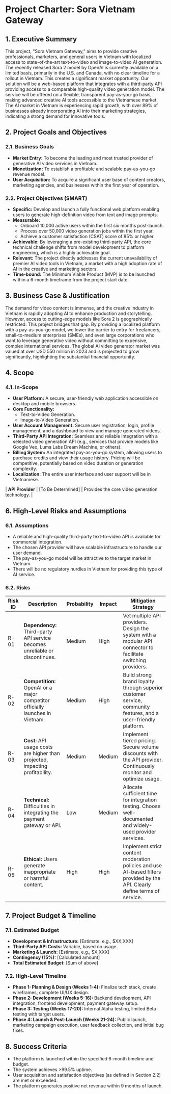 # Project Charter: Sora Vietnam Gateway

## 1. Executive Summary

This project, "Sora Vietnam Gateway," aims to provide creative professionals, marketers, and general users in Vietnam with localized access to state-of-the-art text-to-video and image-to-video AI generation. The recently released Sora 2 model by OpenAI is currently available on a limited basis, primarily in the U.S. and Canada, with no clear timeline for a rollout in Vietnam. This creates a significant market opportunity. Our solution will be a web-based platform that integrates with a third-party API providing access to a comparable high-quality video generation model. The service will be offered on a flexible, transparent pay-as-you-go basis, making advanced creative AI tools accessible to the Vietnamese market. The AI market in Vietnam is experiencing rapid growth, with over 89% of businesses already incorporating AI into their marketing strategies, indicating a strong demand for innovative tools.

## 2. Project Goals and Objectives

### 2.1. Business Goals

- **Market Entry:** To become the leading and most trusted provider of generative AI video services in Vietnam.
- **Monetization:** To establish a profitable and scalable pay-as-you-go revenue model.
- **User Acquisition:** To acquire a significant user base of content creators, marketing agencies, and businesses within the first year of operation.

### 2.2. Project Objectives (SMART)

- **Specific:** Develop and launch a fully functional web platform enabling users to generate high-definition video from text and image prompts.
- **Measurable:**
  - Onboard 10,000 active users within the first six months post-launch.
  - Process over 50,000 video generation jobs within the first year.
  - Achieve a customer satisfaction (CSAT) score of 85% or higher.
- **Achievable:** By leveraging a pre-existing third-party API, the core technical challenge shifts from model development to platform engineering, which is a highly achievable goal.
- **Relevant:** The project directly addresses the current unavailability of premier AI video tools in Vietnam, a market with a high adoption rate of AI in the creative and marketing sectors.
- **Time-bound:** The Minimum Viable Product (MVP) is to be launched within a 6-month timeframe from the project start date.

## 3. Business Case & Justification

The demand for video content is immense, and the creative industry in Vietnam is rapidly adopting AI to enhance production and storytelling. However, access to cutting-edge models like Sora 2 is geographically restricted. This project bridges that gap. By providing a localized platform with a pay-as-you-go model, we lower the barrier to entry for freelancers, small-to-medium enterprises (SMEs), and even large corporations who want to leverage generative video without committing to expensive, complex international services. The global AI video generator market was valued at over USD 550 million in 2023 and is projected to grow significantly, highlighting the substantial financial opportunity.

## 4. Scope

### 4.1. In-Scope

- **User Platform:** A secure, user-friendly web application accessible on desktop and mobile browsers.
- **Core Functionality:**
  - Text-to-Video Generation.
  - Image-to-Video Generation.
- **User Account Management:** Secure user registration, login, profile management, and a dashboard to view and manage generated videos.
- **Third-Party API Integration:** Seamless and reliable integration with a selected video generation API (e.g., services that provide models like Google Veo, Luma Labs Dream Machine, or others).
- **Billing System:** An integrated pay-as-you-go system, allowing users to purchase credits and view their usage history. Pricing will be competitive, potentially based on video duration or generation complexity.
- **Localization:** The entire user interface and user support will be in Vietnamese.

| **API Provider** | [To Be Determined] | Provides the core video generation technology. |

## 6. High-Level Risks and Assumptions

### 6.1. Assumptions

- A reliable and high-quality third-party text-to-video API is available for commercial integration.
- The chosen API provider will have scalable infrastructure to handle our user demand.
- The pay-as-you-go model will be attractive to the target market in Vietnam.
- There will be no regulatory hurdles in Vietnam for providing this type of AI service.

### 6.2. Risks

| Risk ID | Description                                                                   | Probability | Impact | Mitigation Strategy                                                                                                         |
| ------- | ----------------------------------------------------------------------------- | ----------- | ------ | --------------------------------------------------------------------------------------------------------------------------- |
| R-01    | **Dependency:** Third-party API service becomes unreliable or discontinues.   | Medium      | High   | Vet multiple API providers. Design the system with a modular API connector to facilitate switching providers.               |
| R-02    | **Competition:** OpenAI or a major competitor officially launches in Vietnam. | Medium      | High   | Build strong brand loyalty through superior customer service, community features, and a user-friendly platform.             |
| R-03    | **Cost:** API usage costs are higher than projected, impacting profitability. | Medium      | Medium | Implement tiered pricing. Secure volume discounts with the API provider. Continuously monitor and optimize usage.           |
| R-04    | **Technical:** Difficulties in integrating the payment gateway or API.        | Low         | Medium | Allocate sufficient time for integration testing. Choose well-documented and widely-used provider services.                 |
| R-05    | **Ethical:** Users generate inappropriate or harmful content.                 | High        | High   | Implement strict content moderation policies and use AI-based filters provided by the API. Clearly define terms of service. |

## 7. Project Budget & Timeline

### 7.1. Estimated Budget

- **Development & Infrastructure:** [Estimate, e.g., $XX,XXX]
- **Third-Party API Costs:** Variable, based on usage.
- **Marketing & Launch:** [Estimate, e.g., $X,XXX]
- **Contingency (15%):** [Calculated amount]
- **Total Estimated Budget:** [Sum of above]

### 7.2. High-Level Timeline

- **Phase 1: Planning & Design (Weeks 1-4):** Finalize tech stack, create wireframes, complete UI/UX design.
- **Phase 2: Development (Weeks 5-16):** Backend development, API integration, frontend development, payment gateway setup.
- **Phase 3: Testing (Weeks 17-20):** Internal Alpha testing, limited Beta testing with target users.
- **Phase 4: Launch & Post-Launch (Weeks 21-24):** Public launch, marketing campaign execution, user feedback collection, and initial bug fixes.

## 8. Success Criteria

- The platform is launched within the specified 6-month timeline and budget.
- The system achieves >99.5% uptime.
- User acquisition and satisfaction objectives (as defined in Section 2.2) are met or exceeded.
- The platform generates positive net revenue within 9 months of launch.
